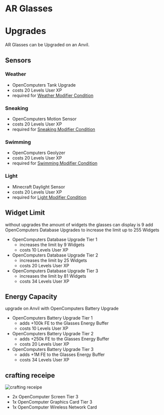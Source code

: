 # AR Glasses

# Upgrades
AR Glasses can be Upgraded on an Anvil.

## Sensors
### Weather
* OpenComputers Tank Upgrade
* costs 20 Levels User XP
* required for [Weather Modifier Condition](WidgetModifierConditions#Weather)

### Sneaking
* OpenComputers Motion Sensor
* costs 20 Levels User XP
* required for [Sneaking Modifier Condition](WidgetModifierConditions#Sneaking)

### Swimming
* OpenComputers Geolyzer
* costs 20 Levels User XP
* required for [Swimming Modifier Condition](WidgetModifierConditions#Swimming)

### Light
* Minecraft Daylight Sensor
* costs 20 Levels User XP
* required for [Light Modifier Condition](WidgetModifierConditions#Light)



## Widget Limit
without upgrades the amount of widgets the glasses can display is 9
add OpenComputers Database Upgrades to increase the limit up to 255 Widgets
* OpenComputers Database Upgrade Tier 1
  * increases the limit by 9 Widgets
  * costs 10 Levels User XP
* OpenComputers Database Upgrade Tier 2
  * increases the limit by 25 Widgets
  * costs 20 Levels User XP
* OpenComputers Database Upgrade Tier 3
  * increases the limit by 81 Widgets
  * costs 34 Levels User XP


## Energy Capacity
upgrade on Anvil with OpenComputers Battery Upgrade
* OpenComputers Battery Upgrade Tier 1
  * adds +100k FE to the Glasses Energy Buffer
  * costs 10 Levels User XP
* OpenComputers Battery Upgrade Tier 2
  * adds +250k FE to the Glasses Energy Buffer
  * costs 20 Levels User XP
* OpenComputers Battery Upgrade Tier 3
  * adds +1M FE to the Glasses Energy Buffer
  * costs 34 Levels User XP

## crafting receipe
![crafting receipe](https://imgur.com/rPJJ9K6)
* 2x OpenComputer Screen Tier 3
* 1x OpenComputer Graphics Card Tier 3
* 1x OpenComputer Wireless Network Card
